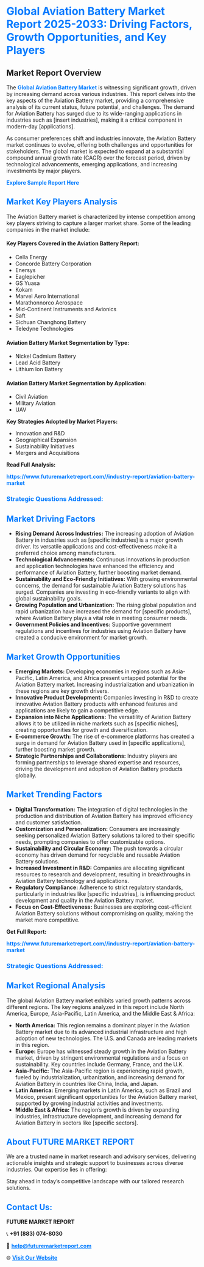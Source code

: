 <h1 style="color: #007BFF;">Global Aviation Battery Market Report 2025-2033: Driving Factors, Growth Opportunities, and Key Players</h1>

<section id="overview">
<h2>Market Report Overview</h2>
<p>The <a href="https://www.futuremarketreport.com//industry-report/aviation-battery-market" style="color: #007BFF; text-decoration: none;"><strong>Global Aviation Battery Market</strong></a> is witnessing significant growth, driven by increasing demand across various industries. This report delves into the key aspects of the Aviation Battery market, providing a comprehensive analysis of its current status, future potential, and challenges. The demand for Aviation Battery has surged due to its wide-ranging applications in industries such as [insert industries], making it a critical component in modern-day [applications].</p>
<p>As consumer preferences shift and industries innovate, the Aviation Battery market continues to evolve, offering both challenges and opportunities for stakeholders. The global market is expected to expand at a substantial compound annual growth rate (CAGR) over the forecast period, driven by technological advancements, emerging applications, and increasing investments by major players.</p>
</section>

<section id="overview">
<p><a href="https://www.futuremarketreport.com//request-sample/reportId=88353" style="color: #007BFF; text-decoration: none;"><strong>Explore Sample Report Here</strong></a></p>
</section>

<section id="key-players">
<h2 style="color: #007BFF;">Market Key Players Analysis</h2>
<p>The Aviation Battery market is characterized by intense competition among key players striving to capture a larger market share. Some of the leading companies in the market include:</p>
<h4>Key Players Covered in the Aviation Battery Report:</h4>
<ul><li>Cella Energy</li><li>Concorde Battery Corporation</li><li>Enersys</li><li>Eaglepicher</li><li>GS Yuasa</li><li>Kokam</li><li>Marvel Aero International</li><li>Marathonnorco Aerospace</li><li>Mid-Continent Instruments and Avionics</li><li>Saft</li><li>Sichuan Changhong Battery</li><li>Teledyne Technologies</li></ul>
<h4>Aviation Battery Market Segmentation by Type:</h4>
<ul><li>Nickel Cadmium Battery</li><li>Lead Acid Battery</li><li>Lithium Ion Battery</li></ul>

<h4>Aviation Battery Market Segmentation by Application:</h4>
<ul><li>Civil Aviation</li><li>Military Aviation</li><li>UAV</li></ul>
<p><strong>Key Strategies Adopted by Market Players:</strong></p>
<ul>
<li>Innovation and R&D</li>
<li>Geographical Expansion</li>
<li>Sustainability Initiatives</li>
<li>Mergers and Acquisitions</li>
</ul>
</section>

<section>
<p><strong>Read Full Analysis: </strong></p><a href="https://www.futuremarketreport.com//industry-report/aviation-battery-market" style="color: #007BFF; text-decoration: none;"><strong>https://www.futuremarketreport.com//industry-report/aviation-battery-market</strong></a>
<h3 style="color: #007BFF;">Strategic Questions Addressed:</h3>
</section>

<section id="driving-factors">
<h2 style="color: #007BFF;">Market Driving Factors</h2>
<ul>
<li><strong>Rising Demand Across Industries:</strong> The increasing adoption of Aviation Battery in industries such as [specific industries] is a major growth driver. Its versatile applications and cost-effectiveness make it a preferred choice among manufacturers.</li>
<li><strong>Technological Advancements:</strong> Continuous innovations in production and application technologies have enhanced the efficiency and performance of Aviation Battery, further boosting market demand.</li>
<li><strong>Sustainability and Eco-Friendly Initiatives:</strong> With growing environmental concerns, the demand for sustainable Aviation Battery solutions has surged. Companies are investing in eco-friendly variants to align with global sustainability goals.</li>
<li><strong>Growing Population and Urbanization:</strong> The rising global population and rapid urbanization have increased the demand for [specific products], where Aviation Battery plays a vital role in meeting consumer needs.</li>
<li><strong>Government Policies and Incentives:</strong> Supportive government regulations and incentives for industries using Aviation Battery have created a conducive environment for market growth.</li>
</ul>
</section>

<section id="growth-opportunities">
<h2 style="color: #007BFF;">Market Growth Opportunities</h2>
<ul>
<li><strong>Emerging Markets:</strong> Developing economies in regions such as Asia-Pacific, Latin America, and Africa present untapped potential for the Aviation Battery market. Increasing industrialization and urbanization in these regions are key growth drivers.</li>
<li><strong>Innovative Product Development:</strong> Companies investing in R&D to create innovative Aviation Battery products with enhanced features and applications are likely to gain a competitive edge.</li>
<li><strong>Expansion into Niche Applications:</strong> The versatility of Aviation Battery allows it to be utilized in niche markets such as [specific niches], creating opportunities for growth and diversification.</li>
<li><strong>E-commerce Growth:</strong> The rise of e-commerce platforms has created a surge in demand for Aviation Battery used in [specific applications], further boosting market growth.</li>
<li><strong>Strategic Partnerships and Collaborations:</strong> Industry players are forming partnerships to leverage shared expertise and resources, driving the development and adoption of Aviation Battery products globally.</li>
</ul>
</section>

<section id="trending-factors">
<h2 style="color: #007BFF;">Market Trending Factors</h2>
<ul>
<li><strong>Digital Transformation:</strong> The integration of digital technologies in the production and distribution of Aviation Battery has improved efficiency and customer satisfaction.</li>
<li><strong>Customization and Personalization:</strong> Consumers are increasingly seeking personalized Aviation Battery solutions tailored to their specific needs, prompting companies to offer customizable options.</li>
<li><strong>Sustainability and Circular Economy:</strong> The push towards a circular economy has driven demand for recyclable and reusable Aviation Battery solutions.</li>
<li><strong>Increased Investment in R&D:</strong> Companies are allocating significant resources to research and development, resulting in breakthroughs in Aviation Battery technology and applications.</li>
<li><strong>Regulatory Compliance:</strong> Adherence to strict regulatory standards, particularly in industries like [specific industries], is influencing product development and quality in the Aviation Battery market.</li>
<li><strong>Focus on Cost-Effectiveness:</strong> Businesses are exploring cost-efficient Aviation Battery solutions without compromising on quality, making the market more competitive.</li>
</ul>
</section>

<section>
<p><strong>Get Full Report: </strong></p><a href="https://www.futuremarketreport.com//industry-report/aviation-battery-market" style="color: #007BFF; text-decoration: none;"><strong>https://www.futuremarketreport.com//industry-report/aviation-battery-market</strong></a>
<h3 style="color: #007BFF;">Strategic Questions Addressed:</h3>
</section>


<section id="regional-analysis">
<h2 style="color: #007BFF;">Market Regional Analysis</h2>
<p>The global Aviation Battery market exhibits varied growth patterns across different regions. The key regions analyzed in this report include North America, Europe, Asia-Pacific, Latin America, and the Middle East & Africa:</p>
<ul>
<li><strong>North America:</strong> This region remains a dominant player in the Aviation Battery market due to its advanced industrial infrastructure and high adoption of new technologies. The U.S. and Canada are leading markets in this region.</li>
<li><strong>Europe:</strong> Europe has witnessed steady growth in the Aviation Battery market, driven by stringent environmental regulations and a focus on sustainability. Key countries include Germany, France, and the U.K.</li>
<li><strong>Asia-Pacific:</strong> The Asia-Pacific region is experiencing rapid growth, fueled by industrialization, urbanization, and increasing demand for Aviation Battery in countries like China, India, and Japan.</li>
<li><strong>Latin America:</strong> Emerging markets in Latin America, such as Brazil and Mexico, present significant opportunities for the Aviation Battery market, supported by growing industrial activities and investments.</li>
<li><strong>Middle East & Africa:</strong> The region’s growth is driven by expanding industries, infrastructure development, and increasing demand for Aviation Battery in sectors like [specific sectors].</li>
</ul>
</section>

<footer>
<h2 style="color: #007BFF;">About FUTURE MARKET REPORT</h2>
<p>We are a trusted name in market research and advisory services, delivering actionable insights and strategic support to businesses across diverse industries. Our expertise lies in offering:</p>

<p>Stay ahead in today’s competitive landscape with our tailored research solutions.</p>

<h2 style="color: #007BFF;">Contact Us:</h2>
<p><strong>FUTURE MARKET REPORT</strong></p>
<p>📞 <strong>+91 (883) 074-8030</strong></p>
<p>📧 <strong><a href="mailto:help@futuremarketreport.com" style="color: #007BFF;">help@futuremarketreport.com</a></strong></p>
<p>🌐 <strong><a href="https://www.futuremarketreport.com/" style="color: #007BFF;">Visit Our Website</a></strong></p>
</footer>